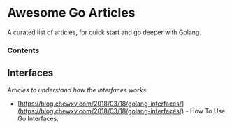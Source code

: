 # Awesome Go Articles
A curated list of articles, for quick start and go deeper with Golang.

### Contents

## Interfaces

*Articles to understand how the interfaces works*

* [https://blog.chewxy.com/2018/03/18/golang-interfaces/](https://blog.chewxy.com/2018/03/18/golang-interfaces/) - How To Use Go Interfaces.

